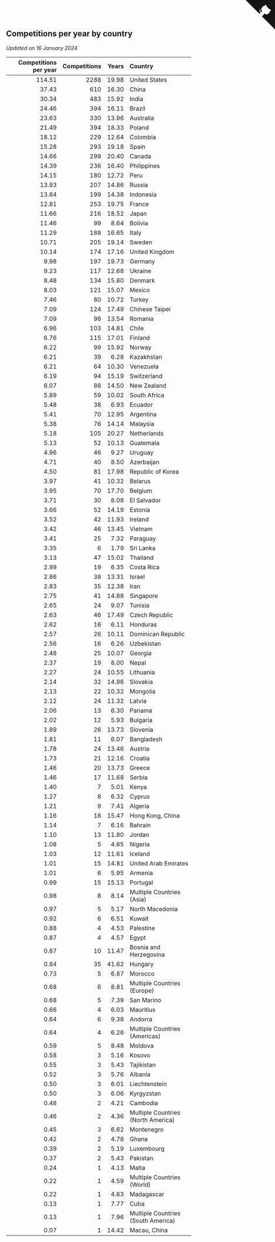 ## Competitions per year by country

*Updated on 16 January 2024*

| Competitions per year | Competitions | Years | Country |
| ---: | ---: | ---: | :--- |
| 114.51 | 2288 | 19.98 | United States |
| 37.43 | 610 | 16.30 | China |
| 30.34 | 483 | 15.92 | India |
| 24.46 | 394 | 16.11 | Brazil |
| 23.63 | 330 | 13.96 | Australia |
| 21.49 | 394 | 18.33 | Poland |
| 18.12 | 229 | 12.64 | Colombia |
| 15.28 | 293 | 19.18 | Spain |
| 14.66 | 299 | 20.40 | Canada |
| 14.39 | 236 | 16.40 | Philippines |
| 14.15 | 180 | 12.72 | Peru |
| 13.93 | 207 | 14.86 | Russia |
| 13.84 | 199 | 14.38 | Indonesia |
| 12.81 | 253 | 19.75 | France |
| 11.66 | 216 | 18.52 | Japan |
| 11.46 | 99 | 8.64 | Bolivia |
| 11.29 | 188 | 16.65 | Italy |
| 10.71 | 205 | 19.14 | Sweden |
| 10.14 | 174 | 17.16 | United Kingdom |
| 9.98 | 197 | 19.73 | Germany |
| 9.23 | 117 | 12.68 | Ukraine |
| 8.48 | 134 | 15.80 | Denmark |
| 8.03 | 121 | 15.07 | Mexico |
| 7.46 | 80 | 10.72 | Turkey |
| 7.09 | 124 | 17.49 | Chinese Taipei |
| 7.09 | 96 | 13.54 | Romania |
| 6.96 | 103 | 14.81 | Chile |
| 6.76 | 115 | 17.01 | Finland |
| 6.22 | 99 | 15.92 | Norway |
| 6.21 | 39 | 6.28 | Kazakhstan |
| 6.21 | 64 | 10.30 | Venezuela |
| 6.19 | 94 | 15.19 | Switzerland |
| 6.07 | 88 | 14.50 | New Zealand |
| 5.89 | 59 | 10.02 | South Africa |
| 5.48 | 38 | 6.93 | Ecuador |
| 5.41 | 70 | 12.95 | Argentina |
| 5.38 | 76 | 14.14 | Malaysia |
| 5.18 | 105 | 20.27 | Netherlands |
| 5.13 | 52 | 10.13 | Guatemala |
| 4.96 | 46 | 9.27 | Uruguay |
| 4.71 | 40 | 8.50 | Azerbaijan |
| 4.50 | 81 | 17.98 | Republic of Korea |
| 3.97 | 41 | 10.32 | Belarus |
| 3.95 | 70 | 17.70 | Belgium |
| 3.71 | 30 | 8.08 | El Salvador |
| 3.66 | 52 | 14.19 | Estonia |
| 3.52 | 42 | 11.93 | Ireland |
| 3.42 | 46 | 13.45 | Vietnam |
| 3.41 | 25 | 7.32 | Paraguay |
| 3.35 | 6 | 1.79 | Sri Lanka |
| 3.13 | 47 | 15.02 | Thailand |
| 2.99 | 19 | 6.35 | Costa Rica |
| 2.86 | 38 | 13.31 | Israel |
| 2.83 | 35 | 12.38 | Iran |
| 2.75 | 41 | 14.88 | Singapore |
| 2.65 | 24 | 9.07 | Tunisia |
| 2.63 | 46 | 17.49 | Czech Republic |
| 2.62 | 16 | 6.11 | Honduras |
| 2.57 | 26 | 10.11 | Dominican Republic |
| 2.56 | 16 | 6.26 | Uzbekistan |
| 2.48 | 25 | 10.07 | Georgia |
| 2.37 | 19 | 8.00 | Nepal |
| 2.27 | 24 | 10.55 | Lithuania |
| 2.14 | 32 | 14.96 | Slovakia |
| 2.13 | 22 | 10.32 | Mongolia |
| 2.12 | 24 | 11.32 | Latvia |
| 2.06 | 13 | 6.30 | Panama |
| 2.02 | 12 | 5.93 | Bulgaria |
| 1.89 | 26 | 13.73 | Slovenia |
| 1.81 | 11 | 6.07 | Bangladesh |
| 1.78 | 24 | 13.46 | Austria |
| 1.73 | 21 | 12.16 | Croatia |
| 1.46 | 20 | 13.73 | Greece |
| 1.46 | 17 | 11.68 | Serbia |
| 1.40 | 7 | 5.01 | Kenya |
| 1.27 | 8 | 6.32 | Cyprus |
| 1.21 | 9 | 7.41 | Algeria |
| 1.16 | 18 | 15.47 | Hong Kong, China |
| 1.14 | 7 | 6.16 | Bahrain |
| 1.10 | 13 | 11.80 | Jordan |
| 1.08 | 5 | 4.65 | Nigeria |
| 1.03 | 12 | 11.61 | Iceland |
| 1.01 | 15 | 14.81 | United Arab Emirates |
| 1.01 | 6 | 5.95 | Armenia |
| 0.99 | 15 | 15.13 | Portugal |
| 0.98 | 8 | 8.14 | Multiple Countries (Asia) |
| 0.97 | 5 | 5.17 | North Macedonia |
| 0.92 | 6 | 6.51 | Kuwait |
| 0.88 | 4 | 4.53 | Palestine |
| 0.87 | 4 | 4.57 | Egypt |
| 0.87 | 10 | 11.47 | Bosnia and Herzegovina |
| 0.84 | 35 | 41.62 | Hungary |
| 0.73 | 5 | 6.87 | Morocco |
| 0.68 | 6 | 8.81 | Multiple Countries (Europe) |
| 0.68 | 5 | 7.39 | San Marino |
| 0.66 | 4 | 6.03 | Mauritius |
| 0.64 | 6 | 9.38 | Andorra |
| 0.64 | 4 | 6.26 | Multiple Countries (Americas) |
| 0.59 | 5 | 8.48 | Moldova |
| 0.58 | 3 | 5.16 | Kosovo |
| 0.55 | 3 | 5.43 | Tajikistan |
| 0.52 | 3 | 5.76 | Albania |
| 0.50 | 3 | 6.01 | Liechtenstein |
| 0.50 | 3 | 6.06 | Kyrgyzstan |
| 0.48 | 2 | 4.21 | Cambodia |
| 0.46 | 2 | 4.36 | Multiple Countries (North America) |
| 0.45 | 3 | 6.62 | Montenegro |
| 0.42 | 2 | 4.78 | Ghana |
| 0.39 | 2 | 5.19 | Luxembourg |
| 0.37 | 2 | 5.43 | Pakistan |
| 0.24 | 1 | 4.13 | Malta |
| 0.22 | 1 | 4.59 | Multiple Countries (World) |
| 0.22 | 1 | 4.63 | Madagascar |
| 0.13 | 1 | 7.77 | Cuba |
| 0.13 | 1 | 7.96 | Multiple Countries (South America) |
| 0.07 | 1 | 14.42 | Macau, China |


<a href="https://github.com/jonatanklosko/wca_statistics" class="github-corner" aria-label="View source on Github"><svg width="80" height="80" viewBox="0 0 250 250" style="fill:#151513; color:#fff; position: absolute; top: 0; border: 0; right: 0;" aria-hidden="true"><path d="M0,0 L115,115 L130,115 L142,142 L250,250 L250,0 Z"></path><path d="M128.3,109.0 C113.8,99.7 119.0,89.6 119.0,89.6 C122.0,82.7 120.5,78.6 120.5,78.6 C119.2,72.0 123.4,76.3 123.4,76.3 C127.3,80.9 125.5,87.3 125.5,87.3 C122.9,97.6 130.6,101.9 134.4,103.2" fill="currentColor" style="transform-origin: 130px 106px;" class="octo-arm"></path><path d="M115.0,115.0 C114.9,115.1 118.7,116.5 119.8,115.4 L133.7,101.6 C136.9,99.2 139.9,98.4 142.2,98.6 C133.8,88.0 127.5,74.4 143.8,58.0 C148.5,53.4 154.0,51.2 159.7,51.0 C160.3,49.4 163.2,43.6 171.4,40.1 C171.4,40.1 176.1,42.5 178.8,56.2 C183.1,58.6 187.2,61.8 190.9,65.4 C194.5,69.0 197.7,73.2 200.1,77.6 C213.8,80.2 216.3,84.9 216.3,84.9 C212.7,93.1 206.9,96.0 205.4,96.6 C205.1,102.4 203.0,107.8 198.3,112.5 C181.9,128.9 168.3,122.5 157.7,114.1 C157.9,116.9 156.7,120.9 152.7,124.9 L141.0,136.5 C139.8,137.7 141.6,141.9 141.8,141.8 Z" fill="currentColor" class="octo-body"></path></svg></a><style>.github-corner:hover .octo-arm{animation:octocat-wave 560ms ease-in-out}@keyframes octocat-wave{0%,100%{transform:rotate(0)}20%,60%{transform:rotate(-25deg)}40%,80%{transform:rotate(10deg)}}@media (max-width:500px){.github-corner:hover .octo-arm{animation:none}.github-corner .octo-arm{animation:octocat-wave 560ms ease-in-out}}</style>

